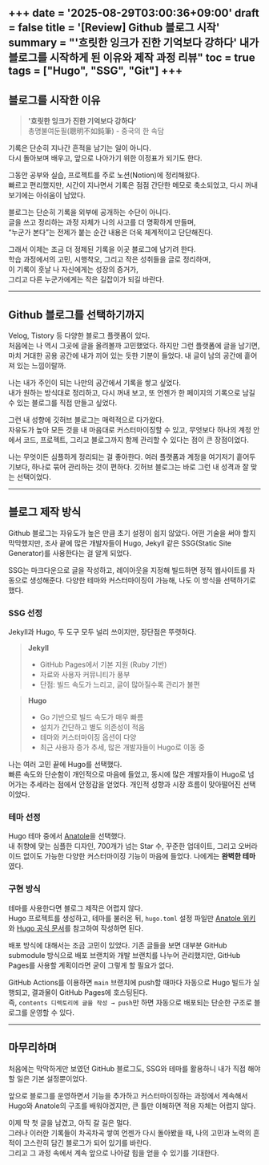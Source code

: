 +++
date = '2025-08-29T03:00:36+09:00'
draft = false
title = '[Review] Github 블로그 시작'
summary = "'흐릿한 잉크가 진한 기억보다 강하다' 내가 블로그를 시작하게 된 이유와 제작 과정 리뷰"
toc = true
tags = ["Hugo", "SSG", "Git"]
+++
---
## 블로그를 시작한 이유
>**'흐릿한 잉크가 진한 기억보다 강하다'**  
총명불여둔필(聰明不如鈍筆) - 중국의 한 속담

기록은 단순히 지나간 흔적을 남기는 일이 아니다.  
다시 돌아보며 배우고, 앞으로 나아가기 위한 이정표가 되기도 한다.  

그동안 공부와 실습, 프로젝트를 주로 노션(Notion)에 정리해왔다.  
빠르고 편리했지만, 시간이 지나면서 기록은 점점 간단한 메모로 축소되었고, 다시 꺼내 보기에는 아쉬움이 남았다.  

블로그는 단순히 기록을 외부에 공개하는 수단이 아니다.  
글을 쓰고 정리하는 과정 자체가 나의 사고를 더 명확하게 만들며,  
“누군가 본다”는 전제가 붙는 순간 내용은 더욱 체계적이고 단단해진다.  

그래서 이제는 조금 더 정제된 기록을 이곳 블로그에 남기려 한다.  
학습 과정에서의 고민, 시행착오, 그리고 작은 성취들을 글로 정리하며,  
이 기록이 훗날 나 자신에게는 성장의 증거가,  
그리고 다른 누군가에게는 작은 길잡이가 되길 바란다.

---

## Github 블로그를 선택하기까지
Velog, Tistory 등 다양한 블로그 플랫폼이 있다.  
처음에는 나 역시 그곳에 글을 올려볼까 고민했었다. 하지만 그런 플랫폼에 글을 남기면, 마치 거대한 공용 공간에 내가 끼어 있는 듯한 기분이 들었다. 내 글이 남의 공간에 흩어져 있는 느낌이랄까.  

나는 내가 주인이 되는 나만의 공간에서 기록을 쌓고 싶었다.  
내가 원하는 방식대로 정리하고, 다시 꺼내 보고, 또 언젠가 한 페이지의 기록으로 남길 수 있는 블로그를 직접 만들고 싶었다.  

그런 내 성향에 깃허브 블로그는 매력적으로 다가왔다.  
자유도가 높아 모든 것을 내 마음대로 커스터마이징할 수 있고, 무엇보다 하나의 계정 안에서 코드, 프로젝트, 그리고 블로그까지 함께 관리할 수 있다는 점이 큰 장점이었다.

나는 무엇이든 심플하게 정리되는 걸 좋아한다. 여러 플랫폼과 계정을 여기저기 흩어두기보다, 하나로 묶어 관리하는 것이 편하다. 깃허브 블로그는 바로 그런 내 성격과 잘 맞는 선택이었다.

---

## 블로그 제작 방식
Github 블로그는 자유도가 높은 만큼 초기 설정이 쉽지 않았다. 어떤 기술을 써야 할지 막막했지만, 조사 끝에 많은 개발자들이 Hugo, Jekyll 같은 SSG(Static Site Generator)를 사용한다는 걸 알게 되었다.  

SSG는 마크다운으로 글을 작성하고, 레이아웃을 지정해 빌드하면 정적 웹사이트를 자동으로 생성해준다. 다양한 테마와 커스터마이징이 가능해, 나도 이 방식을 선택하기로 했다.

### SSG 선정

Jekyll과 Hugo, 두 도구 모두 널리 쓰이지만, 장단점은 뚜렷하다.

>**Jekyll**
>- GitHub Pages에서 기본 지원 (Ruby 기반)
>- 자료와 사용자 커뮤니티가 풍부
>- 단점: 빌드 속도가 느리고, 글이 많아질수록 관리가 불편

>**Hugo**
>- Go 기반으로 빌드 속도가 매우 빠름
>- 설치가 간단하고 별도 의존성이 적음
>- 테마와 커스터마이징 옵션이 다양
>- 최근 사용자 증가 추세, 많은 개발자들이 Hugo로 이동 중

나는 여러 고민 끝에 Hugo를 선택했다.  
빠른 속도와 단순함이 개인적으로 마음에 들었고, 동시에 많은 개발자들이 Hugo로 넘어가는 추세라는 점에서 안정감을 얻었다. 개인적 성향과 시장 흐름이 맞아떨어진 선택이었다.

### 테마 선정
Hugo 테마 중에서 [Anatole](https://themes.gohugo.io/themes/anatole/)을 선택했다.  
내 취향에 맞는 심플한 디자인, 700개가 넘는 Star 수, 꾸준한 업데이트, 그리고 오버라이드 없이도 가능한 다양한 커스터마이징 기능이 마음에 들었다. 나에게는 **완벽한 테마**였다.

### 구현 방식
테마를 사용한다면 블로그 제작은 어렵지 않다.  
Hugo 프로젝트를 생성하고, 테마를 불러온 뒤, `hugo.toml` 설정 파일만 [Anatole 위키](https://github.com/lxndrblz/anatole/wiki/)와 [Hugo 공식 문서](https://gohugo.io/documentation/)를 참고하여 작성하면 된다.  

배포 방식에 대해서는 조금 고민이 있었다. 기존 글들을 보면 대부분 GitHub submodule 방식으로 배포 브랜치와 개발 브랜치를 나누어 관리했지만, GitHub Pages를 사용할 계획이라면 굳이 그렇게 할 필요가 없다.  

GitHub Actions를 이용하면 `main` 브랜치에 push할 때마다 자동으로 Hugo 빌드가 실행되고, 결과물이 GitHub Pages에 호스팅된다.  
즉, `contents 디렉토리에 글을 작성 → push`만 하면 자동으로 배포되는 단순한 구조로 블로그를 운영할 수 있다.

---

## 마무리하며
처음에는 막막하게만 보였던 GitHub 블로그도, SSG와 테마를 활용하니 내가 직접 해야 할 일은 기본 설정뿐이었다.  

앞으로 블로그를 운영하면서 기능을 추가하고 커스터마이징하는 과정에서 계속해서 Hugo와 Anatole의 구조를 배워야겠지만, 큰 틀만 이해하면 적용 자체는 어렵지 않다.  

이제 막 첫 글을 남겼고, 아직 갈 길은 멀다.  
그러나 이러한 기록들이 차곡차곡 쌓여 언젠가 다시 돌아봤을 때, 나의 고민과 노력의 흔적이 고스란히 담긴 블로그가 되어 있기를 바란다.  
그리고 그 과정 속에서 계속 앞으로 나아갈 힘을 얻을 수 있기를 기대한다.


